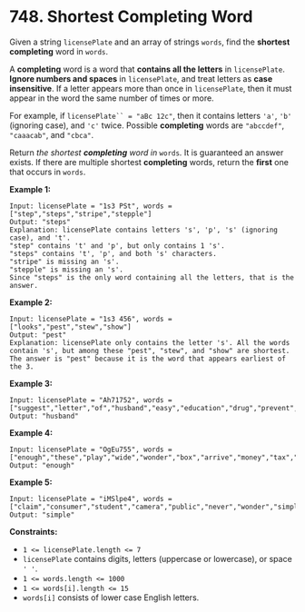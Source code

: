 # 748. Shortest Completing Word

Given a string `licensePlate` and an array of strings `words`, find the **shortest completing** word in `words`.

A **completing** word is a word that **contains all the letters** in `licensePlate`. **Ignore numbers and spaces** in `licensePlate`, and treat letters as **case insensitive**. If a letter appears more than once in `licensePlate`, then it must appear in the word the same number of times or more.

For example, if `licensePlate`` = "aBc 12c"`, then it contains letters `'a'`, `'b'` (ignoring case), and `'c'` twice. Possible **completing** words are `"abccdef"`, `"caaacab"`, and `"cbca"`.

Return *the shortest **completing** word in* `words`*.* It is guaranteed an answer exists. If there are multiple shortest **completing** words, return the **first** one that occurs in `words`.

**Example 1:**

```()
Input: licensePlate = "1s3 PSt", words = ["step","steps","stripe","stepple"]
Output: "steps"
Explanation: licensePlate contains letters 's', 'p', 's' (ignoring case), and 't'.
"step" contains 't' and 'p', but only contains 1 's'.
"steps" contains 't', 'p', and both 's' characters.
"stripe" is missing an 's'.
"stepple" is missing an 's'.
Since "steps" is the only word containing all the letters, that is the answer.
```

**Example 2:**

```()
Input: licensePlate = "1s3 456", words = ["looks","pest","stew","show"]
Output: "pest"
Explanation: licensePlate only contains the letter 's'. All the words contain 's', but among these "pest", "stew", and "show" are shortest. The answer is "pest" because it is the word that appears earliest of the 3.
```

**Example 3:**

```()
Input: licensePlate = "Ah71752", words = ["suggest","letter","of","husband","easy","education","drug","prevent","writer","old"]
Output: "husband"
```

**Example 4:**

```()
Input: licensePlate = "OgEu755", words = ["enough","these","play","wide","wonder","box","arrive","money","tax","thus"]
Output: "enough"
```

**Example 5:**

```()
Input: licensePlate = "iMSlpe4", words = ["claim","consumer","student","camera","public","never","wonder","simple","thought","use"]
Output: "simple"
```

**Constraints:**

- `1 <= licensePlate.length <= 7`
- `licensePlate` contains digits, letters (uppercase or lowercase), or space `' '`.
- `1 <= words.length <= 1000`
- `1 <= words[i].length <= 15`
- `words[i]` consists of lower case English letters.
